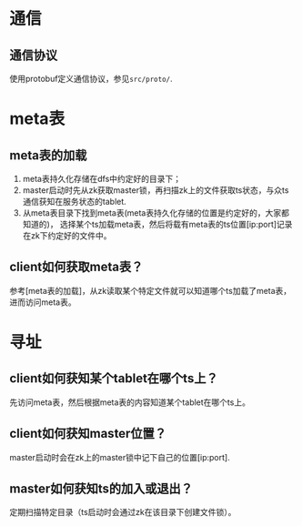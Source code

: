 # 通信

## 通信协议

使用protobuf定义通信协议，参见`src/proto/`.

# meta表

## meta表的加载
1. meta表持久化存储在dfs中约定好的目录下；
1. master启动时先从zk获取master锁，再扫描zk上的文件获取ts状态，与众ts通信获知在服务状态的tablet.
1. 从meta表目录下找到meta表(meta表持久化存储的位置是约定好的，大家都知道的)，
选择某个ts加载meta表，然后将载有meta表的ts位置[ip:port]记录在zk下约定好的文件中。

## client如何获取meta表？
参考[meta表的加载]，从zk读取某个特定文件就可以知道哪个ts加载了meta表，进而访问meta表。

# 寻址

## client如何获知某个tablet在哪个ts上？
先访问meta表，然后根据meta表的内容知道某个tablet在哪个ts上。

## client如何获知master位置？
master启动时会在zk上的master锁中记下自己的位置[ip:port].

## master如何获知ts的加入或退出？
定期扫描特定目录（ts启动时会通过zk在该目录下创建文件锁）。

